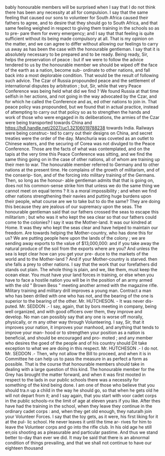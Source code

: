 bably honourable members will be surprised when I say that I do not think there has been any necessity at all for compulsion. I say that the same feeling that caused our sons to volunteer for South Africa caused their fathers to agree, and to desire that they should go to South Africa, and that same feeling weighed in respect to giving them training in the schools so as to pre- pare them for every emergency; and I say that that feeling is quite sufficient without its being made compulsory at all. That is my opinion on the matter, and we can agree to differ without allowing our feelings to carry us away as has been the case with the honourable gentleman. I say that it is absolutely necessary to be prepared and to be ready. Being ready, Sir, helps the preservation of peace : but if we were to follow the advice tendered to us by the honourable member we should be wiped off the face of the earth as a nation, become sub- ordinate to other nations, and fall back into a most deplorabie condition. That would be the result of following such advice. The Czar of Russia propounded peace and the settlement of international disputes by arbitration ; but, Sir, while that very Peace Conference was being held what did we find ? We found Russia at that time selfish in her actions, and not going in the way advocated by the Czar, and for which he called the Conference and as, ed other nations to join in. That peace policy was propounded, but we found that in actual practice, instead of attempting to carry out that policy so as to strengthen the hands and work of those who were engaged in its deliberations, the armies of the Czar were being transported towards China and https://hdl.handle.net/2027/uc1.32106019788238 towards India. Railways were being construc- ted to carry out their designs on China, and secret treaties were the order of the day. Manchuria was coveted as an outlet to Chinese waters, and the securing of Corea was not divulged to the Peace Conference. Those are the facts of what was contemplated, and on the tapis at the very time this Peace Conference was sitting, and we find the same thing going on in the case of other nations, all of whom are training up their men to war. The honourable member referred to Germany and to other nations at the present time. He complains of the growth of militarism, and of the conserip- tion, and of the forcing into military training of the Germans. Then, so long as the honour- able gentleman admits that that is going on, does not his common-sense strike him that unless we do the same thing we cannot meet on equal terms ? It is a moral impossibility ; and when we find other nations strengthening their navies and putting huge burdens upon their people, what course are we to take but to do the same? They are doing this because they are jealous of our supremacy upon the seas. The honourable gentleman said that our fathers crossed the seas to escape this militarism ; but who was it who kept the sea clear so that our fathers could come to the colonies? I say it was the Mother-land. It was our kindred at Home. It was they who kept the seas clear and have helped to maintain our freedom. Are towards helping the Mother-country, who has done this for us? We are putting people here upon the lands of the colony ; we are sending away exports to the value of $13,000,000: and if you take away the natural produce of the soil from the exports where are you? And unless the sea is kept clear how can you get your pre- duce to the markets of the world and to the Mother-land ? And if your Mother-country is starved. then she falls a prey to other nations. I say that the work that our forefathers did stands out plain. The whole thing is plain, and we, like them, must keep the ocean elear. You must have your land forces in training, or else when you have to face a hostile nation you will be in the position of an army armed with the old " Brown Bess " meeting another armed with the magazine rifle. Military training and military drill improves a young man. Contract a man who has been drilled with one who has not, and the bearing of the one is superior to the bearing of the other. Mr. HUTCHESON. - It was never dis- puted. Mr. SEDDON .- I say, again, that by bors meeting in company, being well organized, and with good officers over them, they improve and develop. No man can possibly say that any one is worse off morally, physically, or m any other way through Volunteering. I say, Sir, that it improves your nation, it improves your manhood, and anything that tends to improve your man- hood or to strengthen your position as a nation is beneficial, and should be encouraged and pro- moted ; and any member who desires the goed of the people and of his country should Dit take exception to what we are doing in this respect. Mr. HUTCHESON .- I do not. Mr. SEDDON .- Then, why not allow the Bill to proceed, and when it is in Committee he can help us to pass the measure in as perfect a form as possible. That is the course that honourable members should take in dealing with a large question of this kind. The honourable member for the Grey has brought the matter forward, and when it was first mooted in respect to the lads in our public schools there was a necessity for something of the kind being done. I am one of those who believe that you should tra.n up a child in the way he should go, so that when he gets old he will not depart from it; and I say again, that you start with voor cadet corps in the public schools-nx the limit of age at eleven years if you like. After thes have had the training in the school, when they leave they continue in the ordinary cadet corps : and, when they get old enough, they naturalh join your Volunteer Forces. I say that the toy gets, as it were, his first liking for it at the pul- lic school. He never leaves it until the time ar- rives for him to leave the Volunteer corps and go into the rifle club. In his old age he still en;ois shooting as a pleasurable and particular pastime. And thus we stand better to-day than ever we did. It may be said that there is an abnormal condition of things prevailing, and that we shall not continue to have our eighteen thousand 